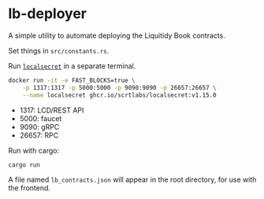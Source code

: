 # lb-deployer

A simple utility to automate deploying the Liquitidy Book contracts.

Set things in `src/constants.rs`.

Run [`localsecret`](https://github.com/scrtlabs/LocalSecret/pkgs/container/localsecret) in a separate terminal.

```sh
docker run -it -e FAST_BLOCKS=true \
	-p 1317:1317 -p 5000:5000 -p 9090:9090 -p 26657:26657 \
	--name localsecret ghcr.io/scrtlabs/localsecret:v1.15.0
```

- 1317: LCD/REST API
- 5000: faucet
- 9090: gRPC
- 26657: RPC

Run with cargo:

```sh
cargo run
```

A file named `lb_contracts.json` will appear in the root directory, for use with the frontend.
